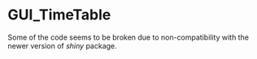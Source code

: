 # GUI_TimeTable

Some of the code seems to be broken due to non-compatibility with the newer version of *shiny* package.
